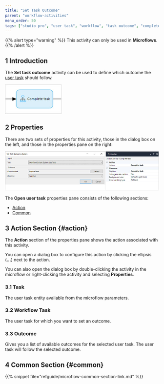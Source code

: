```yaml
---
title: "Set Task Outcome"
parent: "workflow-activities"
menu_order: 50
tags: ["studio pro", "user task", "workflow", "task outcome", "complete task"]
---
```


{{% alert type="warning" %}}
This activity can only be used in **Microflows**.
{{% /alert %}}

## 1 Introduction

The **Set task outcome** activity can be used to define which outcome the [user task](user-task) should follow. 

![Set Task Outcome](attachments/set-task-outcome/set-task-outcome.jpg)

## 2 Properties

There are two sets of properties for this activity, those in the dialog box on the left, and those in the properties pane on the right:

![Set User Task Outcome Properties](attachments/set-task-outcome/set-task-outcome-properties.jpg)

The **Open user task** properties pane consists of the following sections:

* [Action](#action)
* [Common](#common)

## 3 Action Section {#action}

The **Action** section of the properties pane shows the action associated with this activity.

You can open a dialog box to configure this action by clicking the ellipsis (**…**) next to the action.

You can also open the dialog box by double-clicking the activity in the microflow or right-clicking the activity and selecting **Properties**.

### 3.1 Task

The user task entity available from the microflow parameters.

### 3.2 Workflow Task

The user task for which you want to set an outcome. 

### 3.3 Outcome

Gives you a list of available outcomes for the selected user task. The user task will follow the selected outcome.

## 4 Common Section {#common}

{{% snippet file="refguide/microflow-common-section-link.md" %}}